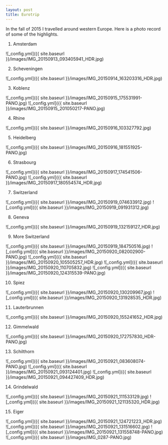 ```yaml
---
layout: post
title: Eurotrip
---
```


In the fall of 2015 I travelled around western Europe. Here is a photo record of some of the highlights.

1. Amsterdam

![_config.yml]({{ site.baseurl }}/images/IMG_20150913_093405941_HDR.jpg)

2. Scheveningen

![_config.yml]({{ site.baseurl }}/images/IMG_20150914_163203316_HDR.jpg)

3. Koblenz

![_config.yml]({{ site.baseurl }}/images/IMG_20150915_175531991-PANO.jpg)
![_config.yml]({{ site.baseurl }}/images/IMG_20150915_201050217-PANO.jpg)

4. Rhine

![_config.yml]({{ site.baseurl }}/images/IMG_20150916_103327792.jpg)

5. Heidelberg

![_config.yml]({{ site.baseurl }}/images/IMG_20150916_181551925-PANO.jpg)

6. Strasbourg

![_config.yml]({{ site.baseurl }}/images/IMG_20150917_174541506-PANO.jpg)
![_config.yml]({{ site.baseurl }}/images/IMG_20150917_180554574_HDR.jpg)

7. Switzerland

![_config.yml]({{ site.baseurl }}/images/IMG_20150919_074633912.jpg)
![_config.yml]({{ site.baseurl }}/images/IMG_20150919_091931312.jpg)

8. Geneva

![_config.yml]({{ site.baseurl }}/images/IMG_20150919_132159127_HDR.jpg)

9. More Switzerland

![_config.yml]({{ site.baseurl }}/images/IMG_20150919_184750516.jpg)
![_config.yml]({{ site.baseurl }}/images/IMG_20150920_082002900-PANO.jpg)
![_config.yml]({{ site.baseurl }}/images/IMG_20150920_105505257_HDR.jpg)
![_config.yml]({{ site.baseurl }}/images/IMG_20150920_110705832.jpg)
![_config.yml]({{ site.baseurl }}/images/IMG_20150920_124315539-PANO.jpg)

10. Spiez

![_config.yml]({{ site.baseurl }}/images/IMG_20150920_130209967.jpg)
![_config.yml]({{ site.baseurl }}/images/IMG_20150920_131928535_HDR.jpg)

11. Lauterbrunnen

![_config.yml]({{ site.baseurl }}/images/IMG_20150920_155241652_HDR.jpg)

12. Gimmelwald

![_config.yml]({{ site.baseurl }}/images/IMG_20150920_172757830_HDR-PANO.jpg)

13. Schilthorn

![_config.yml]({{ site.baseurl }}/images/IMG_20150921_083608074-PANO.jpg)
![_config.yml]({{ site.baseurl }}/images/IMG_20150921_093124401.jpg)
![_config.yml]({{ site.baseurl }}/images/IMG_20150921_094427409_HDR.jpg)

14. Grindelwald

![_config.yml]({{ site.baseurl }}/images/IMG_20150921_111533129.jpg)
![_config.yml]({{ site.baseurl }}/images/IMG_20150921_121135320_HDR.jpg)

15. Eiger

![_config.yml]({{ site.baseurl }}/images/IMG_20150921_124721223_HDR.jpg)
![_config.yml]({{ site.baseurl }}/images/IMG_20150921_131516602.jpg)
![_config.yml]({{ site.baseurl }}/images/IMG_20150921_131558748-PANO.jpg)
![_config.yml]({{ site.baseurl }}/images/IMG_0287-PANO.jpg)
